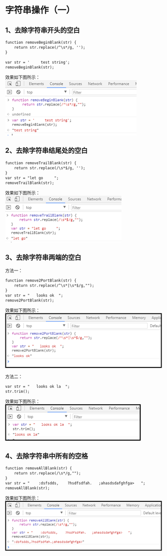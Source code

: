 # 字符串操作（一）
## 1、去除字符串开头的空白

```
function removeBeginBlank(str) {
    return str.replace(/^\s*/g, '');
}

var str = '     test string';
removeBeginBlank(str);
```
效果如下图所示：<br>
![](https://github.com/clearloverP/javascript/blob/master/Demo/pics/001.png) 



## 2、去除字符串结尾处的空白

```
function removeTrailBlank(str) {
    return str.replace(/\s*$/g, ''); 
}
var str = "let go     ";
removeTrailBlank(str);
```
效果如下图所示：<br>
![](https://github.com/clearloverP/javascript/blob/master/Demo/pics/002.png)



## 3、去除字符串两端的空白<br>
方法一：

```
function remove2PortBlank(str) {
  	return str.replace(/^\s*|\s*$/g,"");
}
var str = "   looks ok  ";
remove2PortBlank(str);
```
效果如下图所示：<br>
![](https://github.com/clearloverP/javascript/blob/master/Demo/pics/003.png)

方法二：
```
var str = "   looks ok la  ";
str.trim();
```
效果如下图所示：<br>
![](https://github.com/clearloverP/javascript/blob/master/Demo/pics/004.png)


## 4、去除字符串中所有的空格
```
function removeAllBlank(str) {
	return str.replace(/\s*/g,"");
}
var str = "    :dsfsdds,    ?hsdfsdfah.   ;ahasdsdafghfga>   "; 
removeAllBlank(str);
```
效果如下图所示：<br>
![](https://github.com/clearloverP/javascript/blob/master/Demo/pics/005.png)

